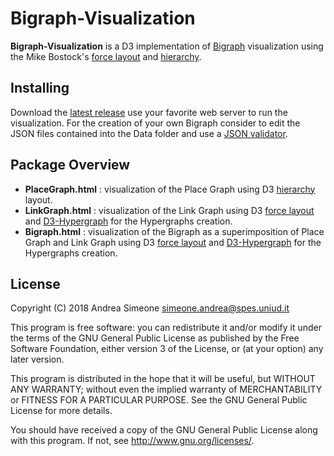 # Bigraph-Visualization

**Bigraph-Visualization** is a D3 implementation of [Bigraph](https://en.wikipedia.org/wiki/Bigraph) visualization using the Mike Bostock's [force layout](https://github.com/d3/d3-force) and [hierarchy](https://github.com/d3/d3-hierarchy).

## Installing

Download the [latest release](https://github.com/AndreaSimeone/Bigraph-Visualization/releases/latest) use your favorite web server to run the visualization. For the creation of your own Bigraph consider to edit the JSON files contained into the Data folder and use a [JSON validator](https://jsonlint.com/). 

## Package Overview

- **PlaceGraph.html** : visualization of the Place Graph using D3 [hierarchy](https://github.com/d3/d3-hierarchy) layout.
- **LinkGraph.html** : visualization of the Link Graph using D3 [force layout](https://github.com/d3/d3-force) and [D3-Hypergraph](https://github.com/AndreaSimeone/d3-hypergraph) for the Hypergraphs creation.
- **Bigraph.html** : visualization of the Bigraph as a superimposition of Place Graph and Link Graph using D3 [force layout](https://github.com/d3/d3-force) and [D3-Hypergraph](https://github.com/AndreaSimeone/d3-hypergraph) for the Hypergraphs creation. 

## License

Copyright (C) 2018 Andrea Simeone simeone.andrea@spes.uniud.it

This program is free software: you can redistribute it and/or modify it under the terms of the GNU General Public License as published by the Free Software Foundation, either version 3 of the License, or (at your option) any later version.

This program is distributed in the hope that it will be useful, but WITHOUT ANY WARRANTY; without even the implied warranty of MERCHANTABILITY or FITNESS FOR A PARTICULAR PURPOSE. See the GNU General Public License for more details.

You should have received a copy of the GNU General Public License along with this program. If not, see http://www.gnu.org/licenses/.
